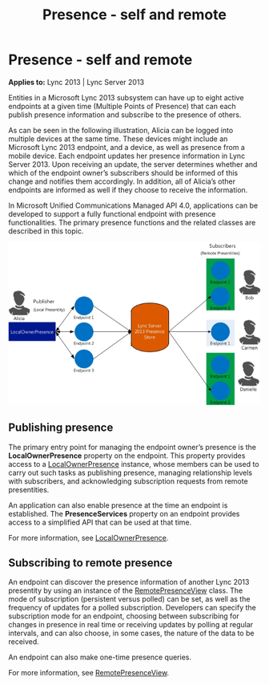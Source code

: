 ﻿---
title: Presence - self and remote
TOCTitle: Presence - self and remote
ms:assetid: 13b41e4f-dff6-46fc-83d9-0ae9ad651a17
ms:mtpsurl: https://msdn.microsoft.com/en-us/library/Dn465964(v=office.15)
ms:contentKeyID: 57102664
ms.date: 07/25/2014
mtps_version: v=office.15
---

# Presence - self and remote


**Applies to:** Lync 2013 | Lync Server 2013

Entities in a Microsoft Lync 2013 subsystem can have up to eight active endpoints at a given time (Multiple Points of Presence) that can each publish presence information and subscribe to the presence of others.

As can be seen in the following illustration, Alicia can be logged into multiple devices at the same time. These devices might include an Microsoft Lync 2013 endpoint, and a device, as well as presence from a mobile device. Each endpoint updates her presence information in Lync Server 2013. Upon receiving an update, the server determines whether and which of the endpoint owner’s subscribers should be informed of this change and notifies them accordingly. In addition, all of Alicia’s other endpoints are informed as well if they choose to receive the information.

In Microsoft Unified Communications Managed API 4.0, applications can be developed to support a fully functional endpoint with presence functionalities. The primary presence functions and the related classes are described in this topic.

![Presence functions and related classes](images/Dn465964.LocalOwner_RemotePresence(Office.15).jpg "Presence functions and related classes")

## Publishing presence

The primary entry point for managing the endpoint owner’s presence is the **LocalOwnerPresence** property on the endpoint. This property provides access to a [LocalOwnerPresence](https://msdn.microsoft.com/en-us/library/hh382370\(v=office.15\)) instance, whose members can be used to carry out such tasks as publishing presence, managing relationship levels with subscribers, and acknowledging subscription requests from remote presentities.

An application can also enable presence at the time an endpoint is established. The **PresenceServices** property on an endpoint provides access to a simplified API that can be used at that time.

For more information, see [LocalOwnerPresence](https://msdn.microsoft.com/en-us/library/dd279776\(v=office.15\)).

## Subscribing to remote presence

An endpoint can discover the presence information of another Lync 2013 presentity by using an instance of the [RemotePresenceView](https://msdn.microsoft.com/en-us/library/hh381152\(v=office.15\)) class. The mode of subscription (persistent versus polled) can be set, as well as the frequency of updates for a polled subscription. Developers can specify the subscription mode for an endpoint, choosing between subscribing for changes in presence in real time or receiving updates by polling at regular intervals, and can also choose, in some cases, the nature of the data to be received.

An endpoint can also make one-time presence queries.

For more information, see [RemotePresenceView](remotepresenceview.md).

